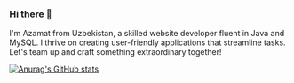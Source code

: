 ### Hi there 👋

I'm Azamat from Uzbekistan, a skilled website developer fluent in Java and MySQL. I thrive on creating user-friendly applications that streamline tasks. Let's team up and craft something extraordinary together!

[![Anurag's GitHub stats](https://github-readme-stats.vercel.app/api?username=azamat-hakimov)](https://github.com/anuraghazra/github-readme-stats)
